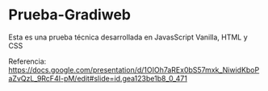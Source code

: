 # Prueba-Gradiweb

Esta es una prueba técnica desarrollada en JavasScript Vanilla, HTML y CSS

Referencia:
https://docs.google.com/presentation/d/1OIOh7aREx0bS57mxk_NiwidKboPaZvQzL_9RcF4I-pM/edit#slide=id.gea123be1b8_0_471
